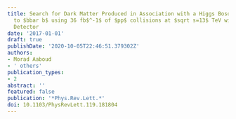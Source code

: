```yaml
---
title: Search for Dark Matter Produced in Association with a Higgs Boson Decaying
  to $bbar b$ using 36 fb$^-1$ of $pp$ collisions at $sqrt s=13$ TeV with the ATLAS
  Detector
date: '2017-01-01'
draft: true
publishDate: '2020-10-05T22:46:51.379302Z'
authors:
- Morad Aaboud
- ' others'
publication_types:
- 2
abstract: ''
featured: false
publication: '*Phys.Rev.Lett.*'
doi: 10.1103/PhysRevLett.119.181804
---
```


